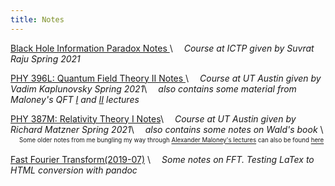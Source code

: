 ```yaml
---
title: Notes
---
```

[Black Hole Information Paradox Notes ](./black_hole_information/notes.pdf)\\
 &ensp;&ensp;*Course at ICTP given by Suvrat Raju Spring 2021*


[PHY 396L: Quantum Field Theory II Notes ](./phy396l/notes.pdf)\\
 &ensp;&ensp;*Course at UT Austin given by Vadim Kaplunovsky Spring 2021*\\
 &ensp;&ensp;*also contains some material from Maloney's QFT [I](http://www.physics.mcgill.ca/~maloney/610/) and [II](http://www.physics.mcgill.ca/~maloney/673_2015/) lectures*


[PHY 387M: Relativity Theory I Notes](./phy387m/notes.pdf)\\
 &ensp;&ensp;*Course at UT Austin given by Richard Matzner Spring 2021*\\
 &ensp;&ensp;*also contains some notes on Wald's book* \\
 &ensp;&ensp;<sub><sup>Some older notes from me bungling my way through [Alexander Maloney's lectures](http://www.physics.mcgill.ca/~maloney/514/514_2010/index.html) can also be found [here](./phy387m/maloney.pdf)</sup></sub>


[Fast Fourier Transform(2019-07)](./fft) \\
 &ensp;&ensp;*Some notes on FFT. Testing LaTex to HTML conversion with pandoc*
